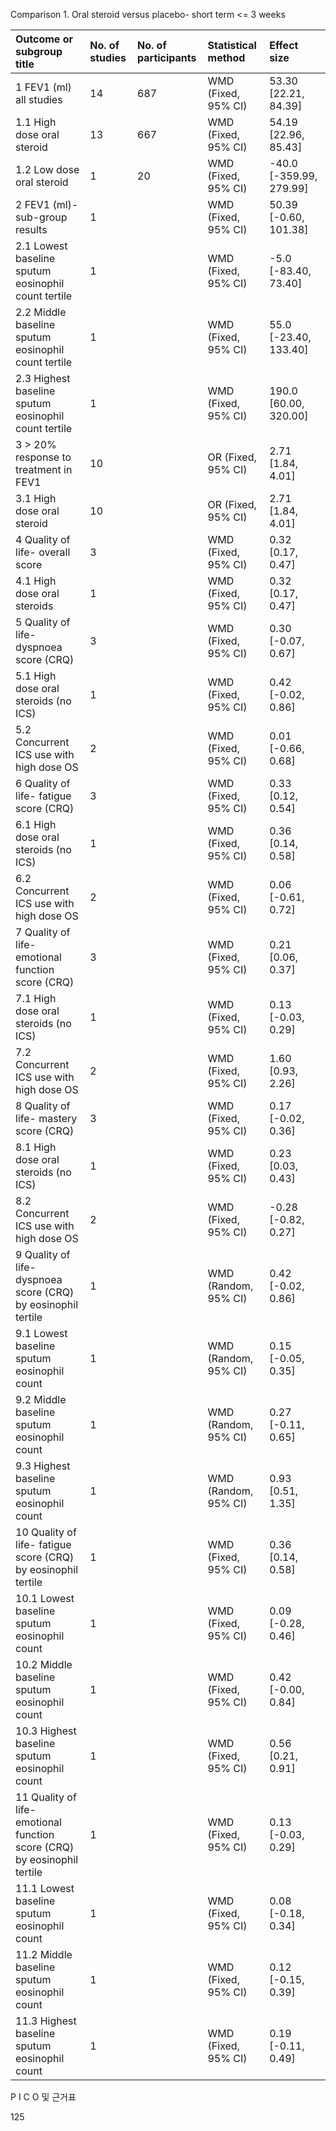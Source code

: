 Comparison 1. Oral steroid versus placebo- short term <= 3 weeks

| Outcome or subgroup title | No. of studies | No. of participants | Statistical method | Effect size |
| :------------------------------------------ | :------------- | :------------------ | :----------------- | :-------------------- |
| 1 FEV1 (ml) all studies | 14 | 687 | WMD (Fixed, 95% CI) | 53.30 [22.21, 84.39] |
| 1.1 High dose oral steroid | 13 | 667 | WMD (Fixed, 95% CI) | 54.19 [22.96, 85.43] |
| 1.2 Low dose oral steroid | 1 | 20 | WMD (Fixed, 95% CI) | -40.0 [-359.99, 279.99] |
| 2 FEV1 (ml)- sub-group results | 1 | | WMD (Fixed, 95% CI) | 50.39 [-0.60, 101.38] |
| 2.1 Lowest baseline sputum eosinophil count tertile | 1 | | WMD (Fixed, 95% CI) | -5.0 [-83.40, 73.40] |
| 2.2 Middle baseline sputum eosinophil count tertile | 1 | | WMD (Fixed, 95% CI) | 55.0 [-23.40, 133.40] |
| 2.3 Highest baseline sputum eosinophil count tertile | 1 | | WMD (Fixed, 95% CI) | 190.0 [60.00, 320.00] |
| 3 > 20% response to treatment in FEV1 | 10 | | OR (Fixed, 95% CI) | 2.71 [1.84, 4.01] |
| 3.1 High dose oral steroid | 10 | | OR (Fixed, 95% CI) | 2.71 [1.84, 4.01] |
| 4 Quality of life- overall score | 3 | | WMD (Fixed, 95% CI) | 0.32 [0.17, 0.47] |
| 4.1 High dose oral steroids | 1 | | WMD (Fixed, 95% CI) | 0.32 [0.17, 0.47] |
| 5 Quality of life- dyspnoea score (CRQ) | 3 | | WMD (Fixed, 95% CI) | 0.30 [-0.07, 0.67] |
| 5.1 High dose oral steroids (no ICS) | 1 | | WMD (Fixed, 95% CI) | 0.42 [-0.02, 0.86] |
| 5.2 Concurrent ICS use with high dose OS | 2 | | WMD (Fixed, 95% CI) | 0.01 [-0.66, 0.68] |
| 6 Quality of life- fatigue score (CRQ) | 3 | | WMD (Fixed, 95% CI) | 0.33 [0.12, 0.54] |
| 6.1 High dose oral steroids (no ICS) | 1 | | WMD (Fixed, 95% CI) | 0.36 [0.14, 0.58] |
| 6.2 Concurrent ICS use with high dose OS | 2 | | WMD (Fixed, 95% CI) | 0.06 [-0.61, 0.72] |
| 7 Quality of life- emotional function score (CRQ) | 3 | | WMD (Fixed, 95% CI) | 0.21 [0.06, 0.37] |
| 7.1 High dose oral steroids (no ICS) | 1 | | WMD (Fixed, 95% CI) | 0.13 [-0.03, 0.29] |
| 7.2 Concurrent ICS use with high dose OS | 2 | | WMD (Fixed, 95% CI) | 1.60 [0.93, 2.26] |
| 8 Quality of life- mastery score (CRQ) | 3 | | WMD (Fixed, 95% CI) | 0.17 [-0.02, 0.36] |
| 8.1 High dose oral steroids (no ICS) | 1 | | WMD (Fixed, 95% CI) | 0.23 [0.03, 0.43] |
| 8.2 Concurrent ICS use with high dose OS | 2 | | WMD (Fixed, 95% CI) | -0.28 [-0.82, 0.27] |
| 9 Quality of life- dyspnoea score (CRQ) by eosinophil tertile | 1 | | WMD (Random, 95% CI) | 0.42 [-0.02, 0.86] |
| 9.1 Lowest baseline sputum eosinophil count | 1 | | WMD (Random, 95% CI) | 0.15 [-0.05, 0.35] |
| 9.2 Middle baseline sputum eosinophil count | 1 | | WMD (Random, 95% CI) | 0.27 [-0.11, 0.65] |
| 9.3 Highest baseline sputum eosinophil count | 1 | | WMD (Random, 95% CI) | 0.93 [0.51, 1.35] |
| 10 Quality of life- fatigue score (CRQ) by eosinophil tertile | 1 | | WMD (Fixed, 95% CI) | 0.36 [0.14, 0.58] |
| 10.1 Lowest baseline sputum eosinophil count | 1 | | WMD (Fixed, 95% CI) | 0.09 [-0.28, 0.46] |
| 10.2 Middle baseline sputum eosinophil count | 1 | | WMD (Fixed, 95% CI) | 0.42 [-0.00, 0.84] |
| 10.3 Highest baseline sputum eosinophil count | 1 | | WMD (Fixed, 95% CI) | 0.56 [0.21, 0.91] |
| 11 Quality of life- emotional function score (CRQ) by eosinophil tertile | 1 | | WMD (Fixed, 95% CI) | 0.13 [-0.03, 0.29] |
| 11.1 Lowest baseline sputum eosinophil count | 1 | | WMD (Fixed, 95% CI) | 0.08 [-0.18, 0.34] |
| 11.2 Middle baseline sputum eosinophil count | 1 | | WMD (Fixed, 95% CI) | 0.12 [-0.15, 0.39] |
| 11.3 Highest baseline sputum eosinophil count | 1 | | WMD (Fixed, 95% CI) | 0.19 [-0.11, 0.49] |

P I C O 및 근거표

<PAGE>125